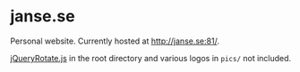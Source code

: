 # janse.se
Personal website. Currently hosted at http://janse.se:81/.

[jQueryRotate.js](https://raw.githubusercontent.com/wilq32/jqueryrotate/master/jQueryRotate.js) in the root directory and various logos in `pics/` not included.

